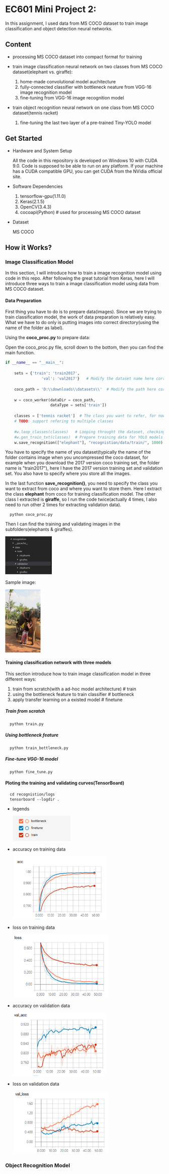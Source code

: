 # EC601 Mini Project 2: 

In this assignment, I used data from MS COCO dataset to train image classification and object detection neural networks.

## Content

* processing MS COCO dataset into compact format for training
* train image classification neural network on two classes from MS COCO dataset(elephant vs. giraffe):
  
  1. home-made convolutional model auchitecture
  2. fully-connected classifier with bottleneck neature from VGG-16 image recognition model
  3. fine-tuning from VGG-16 image recognition model
* train object recognition neural network on one class from MS COCO dataset(tennis racket)
  
  1. fine-tuning the last two layer of a pre-trained Tiny-YOLO model

## Get Started

* Hardware and System Setup

    All the code in this repository is developed on Windows 10 with CUDA 9.0. Code is supposed to be able to run on any platform. If your machine has a CUDA compatible GPU, you can get CUDA from the NVidia official site.  
* Software Dependencies

    1. tensorflow-gpu(1.11.0)
    2. Keras(2.1.5)
    3. OpenCV(3.4.3)
    4. cocoapi(Python)  # used for processing MS COCO dataset
* Dataset
  
    MS COCO
    

## How it Works?

### Image Classification Model

In this section, I will introduce how to train a image recognition model using code in this repo. After following the great tutorial from Keras, here I will introduce three ways to train a image classification model using data from MS COCO dataset. 

#### Data Preparation

First thing you have to do is to prepare data(images). Since we are trying to train classification model, the work of data preparation is relatively easy. What we have to do only is putting images into correct directory(using the name of the folder as label). 

Using the **coco_proc.py** to prepare data:

Open the coco_proc.py file, scroll down to the bottom, then you can find the main function. 


``` Python
if __name__ == "__main__":

    sets = {'train': 'train2017',
                'val': 'val2017'}   # Modify the dataset name here corresponding to what you actually download

    coco_path = 'D:\\downloads\\datasets\\'  # Modify the path here correponding to the directory you store you dataset folders

    w = coco_worker(dataDir = coco_path,
                    dataType = sets['train'])

    classes = ['tennis racket']  # The class you want to refer, for now it only support single class
    # TODO: support refering to multiple classes 

    #w.loop_classes(classes)   # Looping throught the dataset, checking images from specific class with bounding boxes
    #w.gen_train_txt(classes)  # Prepare training data for YOLO models
    w.save_recognition(["elephant"], "recognistion/data/train/", 1000)  # Prepare training data for image classification models
```

You have to specify the name of you dataset(typically the name of the folder contains image when you uncompressed the coco dataset, for example when you download the 2017 version coco training set, the folder name is "train2017"), here I have the 2017 version training set and validation set. You also have to specify where you store all the images. 

In the last function **save_recognition()**, you need to specify the class you want to extract from coco and where you want to store them. Here I extract the class **elephant** from coco for training classification model. The other class I extracted is **giraffe**, so I run the code twice(actually 4 times, I also need to run other 2 times for extracting validation data). 

```
  python coco_proc.py
```

Then I can find the training and validating images in the subfolders(elephants & giraffes).

  <img src="images/data_folder_structure.png" height=120>

Sample image:

  <img src="images/elephant000.jpeg" height=200>

#### Training classification network with three models

This section introduce how to train image classification model in three different ways: 

  1. train from scratch(with a ad-hoc model architecture) # train
  2. using the bottleneck feature to train classifier # bottleneck
  3. apply transfer learning on a existed model # finetune

##### Train from scratch

  ```
    python train.py
  ```

##### Using bottleneck feature

  ```
    python train_bottleneck.py
  ```

##### Fine-tune VGG-16 model

  ```
    python fine_tune.py
  ```

#### Ploting the training and validating curves(TensorBoard)

```
  cd recognistion/logs
  tensorboard --logdir .
```

* legends

  <img src="images/legends.png" height=80>

* accuracy on training data

  <img src="images/all_train_acc.png" height=200>

* loss on training data

  <img src="images/all_train_loss.png" height=200>

* accuracy on validation data
  
  <img src="images/all_val_acc.png" height=200>

* loss on validation data
  
  <img src="images/all_val_loss.png" height=200>


### Object Recognition Model
